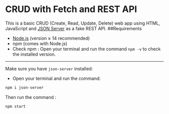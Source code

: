 # CRUD with Fetch and REST API
This is a basic CRUD (Create, Read, Update, Delete) web app using HTML, JavaScript and [JSON Server](https://github.com/typicode/json-server) as a fake REST API.
##Requirements
- [Node.js](https://nodejs.org/) (version ≥ 14 recommended)
- npm (comes with Node.js)
- Check npm : Open your terminal and run the command `npm -v` to check the installed version.
---
Make sure you have `json-server` installed:

- Open your terminal and run the command:

```bash
npm i json-server
```
Then run the command :
```bash
npm start
```
